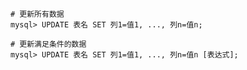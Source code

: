 ```mysql
# 更新所有数据
mysql> UPDATE 表名 SET 列1=值1, ..., 列n=值n;
```

```mysql
# 更新满足条件的数据
mysql> UPDATE 表名 SET 列1=值1, ..., 列n=值n [表达式];
```